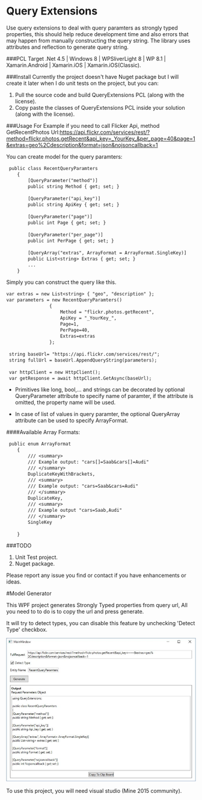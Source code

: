 # Query Extensions

Use query extensions to deal with query paramters as strongly typed properties,
 this should help reduce development time and also errors that may happen from manually constructing the query string.
The library uses attributes and reflection to generate query string.


###PCL Target
.Net 4.5 | Windows 8 | WPSliverLight 8 | WP 8.1 | Xamarin.Android | Xamarin.iOS | Xamarin.iOS(Classic).


###Install
Currently the project doesn't have Nuget package but I will create it later when I do unit tests on the project, but you can:

1. Pull the source code and build QueryExtensions PCL (along with the license).
2. Copy paste the classes of QueryExtensions PCL inside your solution (along with the license).


###Usage
For Example if you need to call Flicker Api, method GetRecentPhotos
Url:https://api.flickr.com/services/rest/?method=flickr.photos.getRecent&api_key=_YourKey_&per_page=40&page=1&extras=geo%2Cdescription&format=json&nojsoncallback=1

You can create model for the query paramters:
```
 public class RecentQueryParamters
    {
        [QueryParameter("method")]
        public string Method { get; set; }

        [QueryParameter("api_key")]
        public string ApiKey { get; set; }
        
        [QueryParameter("page")]
        public int Page { get; set; }
        
        [QueryParameter("per_page")]
        public int PerPage { get; set; }

        [QueryArray("extras", ArrayFormat = ArrayFormat.SingleKey)]
        public List<string> Extras { get; set; }
        ...
    }
```
Simply you can construct the query like this.

```
var extras = new List<string> { "geo", "description" };
var parameters = new RecentQueryParamters()
                {
                    Method = "flickr.photos.getRecent",
                    ApiKey = "_YourKey_",
                    Page=1,
                    PerPage=40,
                    Extras=extras
                };
                
 string baseUrl= "https://api.flickr.com/services/rest/";  
 string fullUrl = baseUrl.AppendQueryString(parameters);
 
 var httpClient = new HttpClient();
 var getResponse = await httpClient.GetAsync(baseUrl);
```

- Primitives like long, bool,... and strings can be decorated by optional QueryParameter attribute to specify name of paramter, if the attribute is omitted, the property name will be used.

- In case of list of values in query paramter, the optional QueryArray attribute can be used to specify ArrayFormat.

####Available Array Formats:
```
 public enum ArrayFormat
    {
        /// <summary>
        /// Example output: "cars[]=Saab&cars[]=Audi"
        /// </summary>
        DuplicateKeyWithBrackets,
        /// <summary>
        /// Example output: "cars=Saab&cars=Audi"
        /// </summary>
        DuplicateKey,
        /// <summary>
        /// Example output "cars=Saab,Audi"
        /// </summary>
        SingleKey

    }
```

###TODO
1. Unit Test project.
2. Nuget package.

Please report any issue you find or contact if you have enhancements or ideas.

#Model Generator

This WPF project generates Strongly Typed properties from query url, All you need to to do is to copy the url and press generate.

It will try to detect types, you can disable this feature by unchecking 'Detect Type' checkbox.

![Model generator screenshot](https://raw.githubusercontent.com/AhmedRashad/Query-Extensions_Win_Xamarin/master/Images/ModelGenerator.JPG "Model generator WPF application")

To use this project, you will need visual studio (Mine 2015 community).
